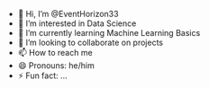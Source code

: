- 👋 Hi, I’m @EventHorizon33
- 👀 I’m interested in Data Science
- 🌱 I’m currently learning Machine Learning Basics
- 💞️ I’m looking to collaborate on projects
- 📫 How to reach me 
- 😄 Pronouns: he/him
- ⚡ Fun fact: ...

<!---
EventHorizon33/EventHorizon33 is a ✨ special ✨ repository because its `README.md` (this file) appears on your GitHub profile.
You can click the Preview link to take a look at your changes.
--->
